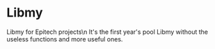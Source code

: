 # Libmy
Libmy for Epitech projects\n
It's the first year's pool Libmy without the useless functions and more useful ones.
